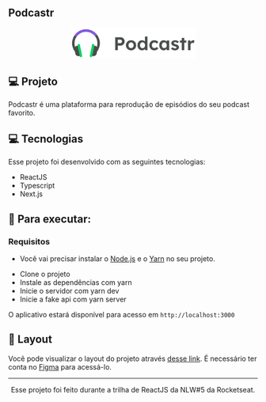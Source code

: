 ## Podcastr


<p align="center">
    <img alt="podcastr" src="public/images/logo.svg" width="50%">
</p>




## 💻 Projeto

Podcastr é uma plataforma para reprodução de episódios do seu podcast favorito.




## 💻 Tecnologias

Esse projeto foi desenvolvido com as seguintes tecnologias:

- ReactJS
- Typescript
- Next.js



 
## 🚀 Para executar:

### Requisitos

- Você vai precisar instalar o [Node.js](https://nodejs.org/en/download/) e o [Yarn](https://yarnpkg.com/) no seu projeto.

* Clone o projeto
* Instale as dependências com yarn
* Inicie o servidor com yarn dev
* Inicie a fake api com yarn server


O aplicativo estará disponível para acesso em `http://localhost:3000`




## 🔖 Layout

Você pode visualizar o layout do projeto através [desse link](https://www.figma.com/file/UwFEntsHpHYJlHNQAQr4gA/Podcastr?node-id=160%3A2761). É necessário ter conta no [Figma](https://figma.com) para acessá-lo.


-----------------------------------------------------------------

<div align="center">Esse projeto foi feito durante a trilha de ReactJS da NLW#5 da Rocketseat.</div>
